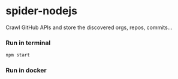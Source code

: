 # spider-nodejs

Crawl GitHub APIs and store the discovered orgs, repos, commits...

### Run in terminal

``` bash
npm start
```

### Run in docker

``` bash
```
